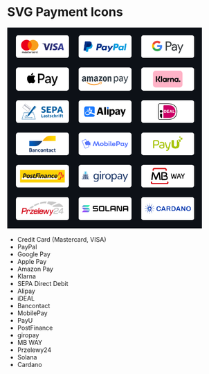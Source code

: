 # SVG Payment Icons

<img src="preview.png" alt="drawing" width="450" />

- Credit Card (Mastercard, VISA)
- PayPal
- Google Pay
- Apple Pay
- Amazon Pay
- Klarna
- SEPA Direct Debit
- Alipay
- iDEAL
- Bancontact
- MobilePay
- PayU
- PostFinance
- giropay
- MB WAY
- Przelewy24
- Solana
- Cardano
